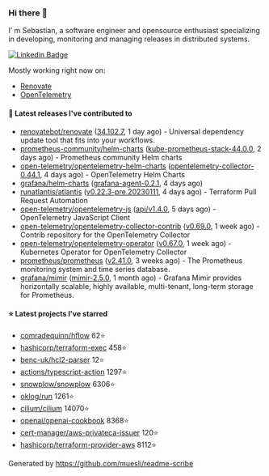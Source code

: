 ### Hi there 👋

I’ m Sebastian, a software engineer and opensource enthusiast specializing in developing, monitoring and managing releases in distributed systems.

[![Linkedin Badge](https://img.shields.io/badge/-LinkedIn-blue?style=flat&logo=Linkedin&logoColor=white&link=https://www.linkedin.com/in/sebastian-poxhofer/)](https://www.linkedin.com/in/sebastian-poxhofer/)

Mostly working right now on:
- [Renovate](https://github.com/renovatebot/renovate)
- [OpenTelemetry](https://github.com/open-telemetry)



#### 🚀 Latest releases I've contributed to

- [renovatebot/renovate](https://github.com/renovatebot/renovate) ([34.102.7](https://github.com/renovatebot/renovate/releases/tag/34.102.7), 1 day ago) - Universal dependency update tool that fits into your workflows.
- [prometheus-community/helm-charts](https://github.com/prometheus-community/helm-charts) ([kube-prometheus-stack-44.0.0](https://github.com/prometheus-community/helm-charts/releases/tag/kube-prometheus-stack-44.0.0), 2 days ago) - Prometheus community Helm charts
- [open-telemetry/opentelemetry-helm-charts](https://github.com/open-telemetry/opentelemetry-helm-charts) ([opentelemetry-collector-0.44.1](https://github.com/open-telemetry/opentelemetry-helm-charts/releases/tag/opentelemetry-collector-0.44.1), 4 days ago) - OpenTelemetry Helm Charts
- [grafana/helm-charts](https://github.com/grafana/helm-charts) ([grafana-agent-0.2.1](https://github.com/grafana/helm-charts/releases/tag/grafana-agent-0.2.1), 4 days ago)
- [runatlantis/atlantis](https://github.com/runatlantis/atlantis) ([v0.22.3-pre.20230111](https://github.com/runatlantis/atlantis/releases/tag/v0.22.3-pre.20230111), 4 days ago) - Terraform Pull Request Automation
- [open-telemetry/opentelemetry-js](https://github.com/open-telemetry/opentelemetry-js) ([api/v1.4.0](https://github.com/open-telemetry/opentelemetry-js/releases/tag/api/v1.4.0), 5 days ago) - OpenTelemetry JavaScript Client
- [open-telemetry/opentelemetry-collector-contrib](https://github.com/open-telemetry/opentelemetry-collector-contrib) ([v0.69.0](https://github.com/open-telemetry/opentelemetry-collector-contrib/releases/tag/v0.69.0), 1 week ago) - Contrib repository for the OpenTelemetry Collector
- [open-telemetry/opentelemetry-operator](https://github.com/open-telemetry/opentelemetry-operator) ([v0.67.0](https://github.com/open-telemetry/opentelemetry-operator/releases/tag/v0.67.0), 1 week ago) - Kubernetes Operator for OpenTelemetry Collector
- [prometheus/prometheus](https://github.com/prometheus/prometheus) ([v2.41.0](https://github.com/prometheus/prometheus/releases/tag/v2.41.0), 3 weeks ago) - The Prometheus monitoring system and time series database.
- [grafana/mimir](https://github.com/grafana/mimir) ([mimir-2.5.0](https://github.com/grafana/mimir/releases/tag/mimir-2.5.0), 1 month ago) - Grafana Mimir provides horizontally scalable, highly available, multi-tenant, long-term storage for Prometheus.

#### ⭐ Latest projects I've starred

- [comradequinn/hflow](https://github.com/comradequinn/hflow) 62⭐
- [hashicorp/terraform-exec](https://github.com/hashicorp/terraform-exec) 458⭐
- [benc-uk/hcl2-parser](https://github.com/benc-uk/hcl2-parser) 12⭐
- [actions/typescript-action](https://github.com/actions/typescript-action) 1297⭐
- [snowplow/snowplow](https://github.com/snowplow/snowplow) 6306⭐
- [oklog/run](https://github.com/oklog/run) 1261⭐
- [cilium/cilium](https://github.com/cilium/cilium) 14070⭐
- [openai/openai-cookbook](https://github.com/openai/openai-cookbook) 8368⭐
- [cert-manager/aws-privateca-issuer](https://github.com/cert-manager/aws-privateca-issuer) 120⭐
- [hashicorp/terraform-provider-aws](https://github.com/hashicorp/terraform-provider-aws) 8112⭐



Generated by https://github.com/muesli/readme-scribe
